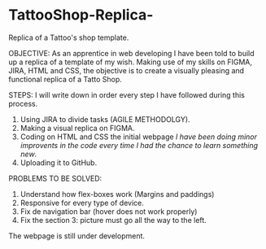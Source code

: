 # TattooShop-Replica-

Replica of a Tattoo's shop template.

OBJECTIVE: As an apprentice in web developing I have been told to build up a replica of a template of my wish. Making use of my skills on FIGMA, JIRA, HTML and CSS, the objective is to create a visually pleasing and functional replica of a Tatto Shop. 

STEPS: I will write down in order every step I have followed during this process.  
  1. Using JIRA to divide tasks (AGILE METHODOLGY).
  2. Making a visual replica on FIGMA.
  3. Coding on HTML and CSS the initial webpage *I have been doing minor improvents in the code every time I had the chance to learn something new*.
  4. Uploading it to GitHub. 

PROBLEMS TO BE SOLVED:
  1. Understand how flex-boxes work (Margins and paddings)
  2. Responsive for every type of device. 
  3. Fix de navigation bar (hover does not work properly)
  4. Fix the section 3: picture must go all the way to the left. 
  
The webpage is still under development. 
